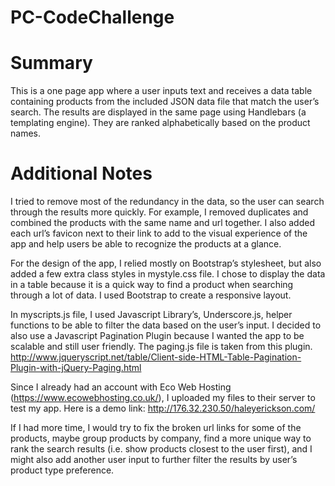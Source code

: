 # PC-CodeChallenge

# Summary
This is a one page app where a user inputs text and receives a data table containing products from the included JSON data file that match the user’s search. The results are displayed in the same page using Handlebars (a templating engine). They are ranked alphabetically based on the product names.

# Additional Notes
I tried to remove most of the redundancy in the data, so the user can search through the results more quickly. For example, I removed duplicates and combined the products with the same name and url together. I also added each url’s favicon next to their link to add to the visual experience of the app and help users be able to recognize the products at a glance.

For the design of the app, I relied mostly on Bootstrap’s stylesheet, but also added a few extra class styles in mystyle.css file. I chose to display the data in a table because it is a quick way to find a product when searching through a lot of data. I used Bootstrap to create a responsive layout.

In myscripts.js file, I used Javascript Library’s, Underscore.js, helper functions to be able to filter the data based on the user’s input. I decided to also use a Javascript Pagination Plugin because I wanted the app to be scalable and still user friendly. The paging.js file is taken from this plugin. http://www.jqueryscript.net/table/Client-side-HTML-Table-Pagination-Plugin-with-jQuery-Paging.html

Since I already had an account with Eco Web Hosting (https://www.ecowebhosting.co.uk/), I uploaded my files to their server to test my app. Here is a demo link: http://176.32.230.50/haleyerickson.com/

If I had more time, I would try to fix the broken url links for some of the products, maybe group products by company, find a more unique way to rank the search results (i.e. show products closest to the user first), and I might also add another user input to further filter the results by user’s product type preference.
